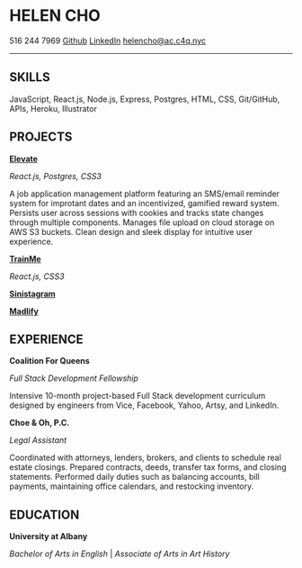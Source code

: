 # HELEN CHO

516 244 7969
[Github](https://github.com/helencho)
[LinkedIn](https://www.linkedin.com/in/haeyoungcho/)
helencho@ac.c4q.nyc

--- 

## SKILLS

JavaScript, React.js, Node.js, Express, Postgres, HTML, CSS, Git/GitHub, APIs, Heroku, Illustrator


## PROJECTS

[**Elevate**](https://github.com/davidyshin/elevate)

*React.js, Postgres, CSS3*

A job application management platform featuring an SMS/email reminder system for improtant dates and an incentivized, gamified reward system. Persists user across sessions with cookies and tracks state changes through multiple components. Manages file upload on cloud storage on AWS S3 buckets. Clean design and sleek display for intuitive user experience.

[**TrainMe**](https://github.com/helencho/trainme)

*React.js, CSS3*

[**Sinistagram**]()

[**Madlify**]()

## EXPERIENCE

**Coalition For Queens**

*Full Stack Development Fellowship*

Intensive 10-month project-based Full Stack development curriculum designed by engineers from Vice, Facebook, Yahoo, Artsy, and LinkedIn.

**Choe & Oh, P.C.**

*Legal Assistant*

Coordinated with attorneys, lenders, brokers, and clients to schedule real estate closings. Prepared contracts, deeds, transfer tax forms, and closing statements. Performed daily duties such as balancing accounts, bill payments, maintaining office calendars, and restocking inventory.


## EDUCATION 

**University at Albany**

*Bachelor of Arts in English* | *Associate of Arts in Art History*

